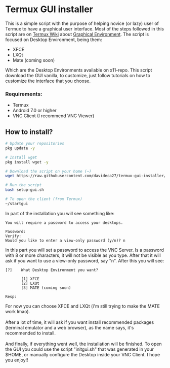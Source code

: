 # Termux GUI installer

This is a simple script with the purpose of helping novice (or lazy) user of Termux to have a graphical user interface.
Most of the steps followed in this script are on [Termux Wiki](https://wiki.termux.com/wiki/Main_Page) about [Graphical Environment](https://wiki.termux.com/wiki/Graphical_Environment).  The script is focused on Desktop Environment, being them:
- XFCE
- LXQt
- Mate (coming soon)

Which are the Desktop Environments available on x11-repo. This script download the GUI vanilla, to customize, just follow tutorials on how to customize the interface that you choose.

### Requirements:
- Termux
- Android 7.0 or higher
- VNC Client (I recommend VNC Viewer)

## How to install?
```bash
# Update your repositories
pkg update -y

# Install wget
pkg install wget -y

# Download the script on your home (~)
wget https://raw.githubusercontent.com/davideca27/termux-gui-installer/master/setup-gui.sh -O ~/setup-gui.sh

# Run the script
bash setup-gui.sh

# To open the client (from Termux)
~/startgui
```

In part of the installation you will see something like:
```
You will require a password to access your desktops.

Password:
Verify:
Would you like to enter a view-only password (y/n)? n
```
In this part you will set a password to access the VNC Server. Is a password with 8 or more characters, it will not be visible as you type. After that it will ask if you want to use a view-only password, say "n". After this you will see:
```
[?]    What Desktop Environment you want?

       [1] XFCE
       [2] LXQt
       [3] MATE (coming soon)

Resp:
```
For now you can choose XFCE and LXQt (i'm still trying to make the MATE work lmao). <br><br>
After a lot of time, it will ask if you want install recommended packages (terminal emulator and a web browser), as the name says, it's recommended to install. <br><br>
And finally, if everything went well, the installation will be finished. To open the GUI you could use the script "initgui.sh" that was generated in your $HOME, or manually configure the Desktop inside your VNC Client. I hope you enjoy!!

